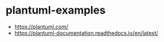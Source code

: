 # plantuml-examples

- https://plantuml.com/
- https://plantuml-documentation.readthedocs.io/en/latest/

